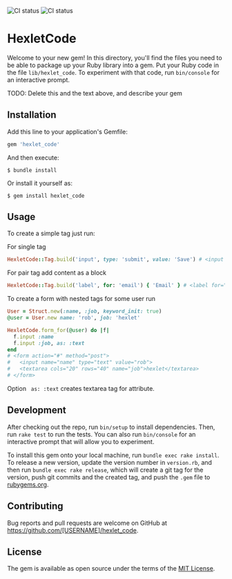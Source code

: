 ![CI status](https://github.com/LichieLich/rails-project-lvl1/actions/workflows/main.yml/badge.svg)
![CI status](https://github.com/LichieLich/rails-project-lvl1/actions/workflows/hexlet-check.yml/badge.svg)
# HexletCode

Welcome to your new gem! In this directory, you'll find the files you need to be able to package up your Ruby library into a gem. Put your Ruby code in the file `lib/hexlet_code`. To experiment with that code, run `bin/console` for an interactive prompt.

TODO: Delete this and the text above, and describe your gem

## Installation

Add this line to your application's Gemfile:

```ruby
gem 'hexlet_code'
```

And then execute:

    $ bundle install

Or install it yourself as:

    $ gem install hexlet_code

## Usage

To create a simple tag just run:

For single tag
```ruby
HexletCode::Tag.build('input', type: 'submit', value: 'Save') # <input type="submit" value="Save">
```
For pair tag add content as a block
```ruby
HexletCode::Tag.build('label', for: 'email') { 'Email' } # <label for="email">Email</label>
```

To create a form with nested tags for some user run
```ruby
User = Struct.new(:name, :job, keyword_init: true)
@user = User.new name: 'rob', job: 'hexlet'

HexletCode.form_for(@user) do |f|
  f.input :name
  f.input :job, as: :text
end
# <form action="#" method="post">
#   <input name="name" type="text" value="rob">
#   <textarea cols="20" rows="40" name="job">hexlet</textarea>
# </form>
```
Option ```
as: :text``` creates textarea tag for attribute.

## Development

After checking out the repo, run `bin/setup` to install dependencies. Then, run `rake test` to run the tests. You can also run `bin/console` for an interactive prompt that will allow you to experiment.

To install this gem onto your local machine, run `bundle exec rake install`. To release a new version, update the version number in `version.rb`, and then run `bundle exec rake release`, which will create a git tag for the version, push git commits and the created tag, and push the `.gem` file to [rubygems.org](https://rubygems.org).

## Contributing

Bug reports and pull requests are welcome on GitHub at https://github.com/[USERNAME]/hexlet_code.

## License

The gem is available as open source under the terms of the [MIT License](https://opensource.org/licenses/MIT).

